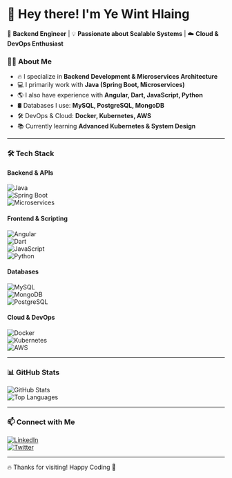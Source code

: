 # 👋 Hey there! I'm Ye Wint Hlaing

🚀 **Backend Engineer** | 💡 **Passionate about Scalable Systems** | ☁️ **Cloud & DevOps Enthusiast**  

### 👨‍💻 About Me  
- 🔥 I specialize in **Backend Development & Microservices Architecture**  
- 💻 I primarily work with **Java (Spring Boot, Microservices)**  
- 🌎 I also have experience with **Angular, Dart, JavaScript, Python**  
- 🛢️ Databases I use: **MySQL, PostgreSQL, MongoDB**  
- 🛠️ DevOps & Cloud: **Docker, Kubernetes, AWS**  
- 📚 Currently learning **Advanced Kubernetes & System Design**  

---

### 🛠️ Tech Stack  
#### **Backend & APIs**  
![Java](https://img.shields.io/badge/Java-%23ED8B00.svg?style=flat&logo=java&logoColor=white)  
![Spring Boot](https://img.shields.io/badge/Spring%20Boot-%236DB33F.svg?style=flat&logo=springboot&logoColor=white)  
![Microservices](https://img.shields.io/badge/Microservices-%23007396.svg?style=flat&logo=microservices&logoColor=white)  

#### **Frontend & Scripting**  
![Angular](https://img.shields.io/badge/Angular-%23DD0031.svg?style=flat&logo=angular&logoColor=white)  
![Dart](https://img.shields.io/badge/Dart-%230175C2.svg?style=flat&logo=dart&logoColor=white)  
![JavaScript](https://img.shields.io/badge/JavaScript-%23F7DF1E.svg?style=flat&logo=javascript&logoColor=black)  
![Python](https://img.shields.io/badge/Python-%233776AB.svg?style=flat&logo=python&logoColor=white)  

#### **Databases**  
![MySQL](https://img.shields.io/badge/MySQL-%2300f.svg?style=flat&logo=mysql&logoColor=white)  
![MongoDB](https://img.shields.io/badge/MongoDB-%2347A248.svg?style=flat&logo=mongodb&logoColor=white)  
![PostgreSQL](https://img.shields.io/badge/PostgreSQL-%23336791.svg?style=flat&logo=postgresql&logoColor=white)  

#### **Cloud & DevOps**  
![Docker](https://img.shields.io/badge/Docker-%230db7ed.svg?style=flat&logo=docker&logoColor=white)  
![Kubernetes](https://img.shields.io/badge/Kubernetes-%23326CE5.svg?style=flat&logo=kubernetes&logoColor=white)  
![AWS](https://img.shields.io/badge/AWS-%23FF9900.svg?style=flat&logo=amazon-aws&logoColor=white)  

---

### 📊 GitHub Stats  
![GitHub Stats](https://github-readme-stats.vercel.app/api?username=YourUsername&show_icons=true&theme=radical)  
![Top Languages](https://github-readme-stats.vercel.app/api/top-langs/?username=YourUsername&layout=compact&theme=radical)  

---

### 📫 Connect with Me  
[![LinkedIn](https://img.shields.io/badge/-LinkedIn-blue?style=flat-square&logo=linkedin)](https://linkedin.com/in/yourprofile)  
[![Twitter](https://img.shields.io/badge/-Twitter-blue?style=flat-square&logo=twitter)](https://twitter.com/yourprofile)  

---

🔥 Thanks for visiting! Happy Coding 🚀
